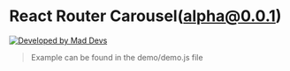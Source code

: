 # React Router Carousel(alpha@0.0.1)

[![Developed by Mad Devs](https://maddevs.io/badge-dark.svg)](https://maddevs.io)
&nbsp;

> Example can be found in the demo/demo.js file